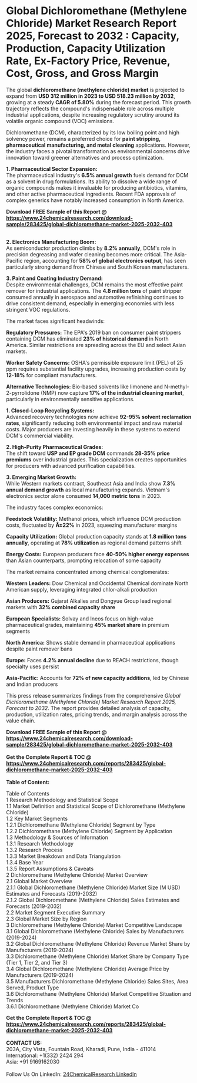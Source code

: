 <h1>Global Dichloromethane (Methylene Chloride) Market Research Report 2025, Forecast to 2032 : Capacity, Production, Capacity Utilization Rate, Ex-Factory Price, Revenue, Cost, Gross, and Gross Margin</h1><p>The global <strong>dichloromethane (methylene chloride) market</strong> is projected to expand from <strong>USD 312 million in 2023 to USD 518.23 million by 2032</strong>, growing at a steady <strong>CAGR of 5.80%</strong> during the forecast period. This growth trajectory reflects the compound's indispensable role across multiple industrial applications, despite increasing regulatory scrutiny around its volatile organic compound (VOC) emissions.</p><p>Dichloromethane (DCM), characterized by its low boiling point and high solvency power, remains a preferred choice for <strong>paint stripping, pharmaceutical manufacturing, and metal cleaning</strong> applications. However, the industry faces a pivotal transformation as environmental concerns drive innovation toward greener alternatives and process optimization.</p><p><strong>1. Pharmaceutical Sector Expansion:<br></strong>
The pharmaceutical industry's <strong>6.5% annual growth</strong> fuels demand for DCM as a solvent in drug formulations. Its ability to dissolve a wide range of organic compounds makes it invaluable for producing antibiotics, vitamins, and other active pharmaceutical ingredients. Recent FDA approvals of complex generics have notably increased consumption in North America.</p><div><b>Download FREE Sample of this Report @ 
            <a href="https://www.24chemicalresearch.com/download-sample/283425/global-dichloromethane-market-2025-2032-403">
            https://www.24chemicalresearch.com/download-sample/283425/global-dichloromethane-market-2025-2032-403</a></b></div><br><p><strong>2. Electronics Manufacturing Boom:<br></strong>
As semiconductor production climbs by <strong>8.2% annually</strong>, DCM's role in precision degreasing and wafer cleaning becomes more critical. The Asia-Pacific region, accounting for <strong>58% of global electronics output</strong>, has seen particularly strong demand from Chinese and South Korean manufacturers.</p><p><strong>3. Paint and Coating Industry Demand:<br></strong>
Despite environmental challenges, DCM remains the most effective paint remover for industrial applications. The <strong>4.8 million tons</strong> of paint stripper consumed annually in aerospace and automotive refinishing continues to drive consistent demand, especially in emerging economies with less stringent VOC regulations.</p><p>The market faces significant headwinds:</p><p><strong>Regulatory Pressures:</strong> The EPA's 2019 ban on consumer paint strippers containing DCM has eliminated <strong>23% of historical demand</strong> in North America. Similar restrictions are spreading across the EU and select Asian markets.</p><p><strong>Worker Safety Concerns:</strong> OSHA's permissible exposure limit (PEL) of 25 ppm requires substantial facility upgrades, increasing production costs by <strong>12-18%</strong> for compliant manufacturers.</p><p><strong>Alternative Technologies:</strong> Bio-based solvents like limonene and N-methyl-2-pyrrolidone (NMP) now capture <strong>17% of the industrial cleaning market</strong>, particularly in environmentally sensitive applications.</p><p><strong>1. Closed-Loop Recycling Systems:<br></strong>
Advanced recovery technologies now achieve <strong>92-95% solvent reclamation rates</strong>, significantly reducing both environmental impact and raw material costs. Major producers are investing heavily in these systems to extend DCM's commercial viability.</p><p><strong>2. High-Purity Pharmaceutical Grades:<br></strong>
The shift toward <strong>USP and EP grade DCM</strong> commands <strong>28-35% price premiums</strong> over industrial grades. This specialization creates opportunities for producers with advanced purification capabilities.</p><p><strong>3. Emerging Market Growth:<br></strong>
While Western markets contract, Southeast Asia and India show <strong>7.3% annual demand growth</strong> as local manufacturing expands. Vietnam's electronics sector alone consumed <strong>14,000 metric tons</strong> in 2023.</p><p>The industry faces complex economics:</p><p><strong>Feedstock Volatility:</strong> Methanol prices, which influence DCM production costs, fluctuated by <strong>Â±22%</strong> in 2023, squeezing manufacturer margins</p><p><strong>Capacity Utilization:</strong> Global production capacity stands at <strong>1.8 million tons annually</strong>, operating at <strong>78% utilization</strong> as regional demand patterns shift</p><p><strong>Energy Costs:</strong> European producers face <strong>40-50% higher energy expenses</strong> than Asian counterparts, prompting relocation of some capacity</p><p>The market remains concentrated among chemical conglomerates:</p><p><strong>Western Leaders:</strong> Dow Chemical and Occidental Chemical dominate North American supply, leveraging integrated chlor-alkali production</p><p><strong>Asian Producers:</strong> Gujarat Alkalies and Dongyue Group lead regional markets with <strong>32% combined capacity share</strong></p><p><strong>European Specialists:</strong> Solvay and Ineos focus on high-value pharmaceutical grades, maintaining <strong>45% market share</strong> in premium segments</p><p><strong>North America:</strong> Shows stable demand in pharmaceutical applications despite paint remover bans</p><p><strong>Europe:</strong> Faces <strong>4.2% annual decline</strong> due to REACH restrictions, though specialty uses persist</p><p><strong>Asia-Pacific:</strong> Accounts for <strong>72% of new capacity additions</strong>, led by Chinese and Indian producers</p><p>This press release summarizes findings from the comprehensive <em>Global Dichloromethane (Methylene Chloride) Market Research Report 2025, Forecast to 2032</em>. The report provides detailed analysis of capacity, production, utilization rates, pricing trends, and margin analysis across the value chain.</p><div><b>Download FREE Sample of this Report @ 
            <a href="https://www.24chemicalresearch.com/download-sample/283425/global-dichloromethane-market-2025-2032-403">
            https://www.24chemicalresearch.com/download-sample/283425/global-dichloromethane-market-2025-2032-403</a></b></div><br><div><b>Get the Complete Report & TOC @ 
            <a href="https://www.24chemicalresearch.com/reports/283425/global-dichloromethane-market-2025-2032-403">
            https://www.24chemicalresearch.com/reports/283425/global-dichloromethane-market-2025-2032-403</a></b></div><br>
            <b>Table of Content:</b><p>Table of Contents<br />
1 Research Methodology and Statistical Scope<br />
1.1 Market Definition and Statistical Scope of Dichloromethane (Methylene Chloride)<br />
1.2 Key Market Segments<br />
1.2.1 Dichloromethane (Methylene Chloride) Segment by Type<br />
1.2.2 Dichloromethane (Methylene Chloride) Segment by Application<br />
1.3 Methodology & Sources of Information<br />
1.3.1 Research Methodology<br />
1.3.2 Research Process<br />
1.3.3 Market Breakdown and Data Triangulation<br />
1.3.4 Base Year<br />
1.3.5 Report Assumptions & Caveats<br />
2 Dichloromethane (Methylene Chloride) Market Overview<br />
2.1 Global Market Overview<br />
2.1.1 Global Dichloromethane (Methylene Chloride) Market Size (M USD) Estimates and Forecasts (2019-2032)<br />
2.1.2 Global Dichloromethane (Methylene Chloride) Sales Estimates and Forecasts (2019-2032)<br />
2.2 Market Segment Executive Summary<br />
2.3 Global Market Size by Region<br />
3 Dichloromethane (Methylene Chloride) Market Competitive Landscape<br />
3.1 Global Dichloromethane (Methylene Chloride) Sales by Manufacturers (2019-2024)<br />
3.2 Global Dichloromethane (Methylene Chloride) Revenue Market Share by Manufacturers (2019-2024)<br />
3.3 Dichloromethane (Methylene Chloride) Market Share by Company Type (Tier 1, Tier 2, and Tier 3)<br />
3.4 Global Dichloromethane (Methylene Chloride) Average Price by Manufacturers (2019-2024)<br />
3.5 Manufacturers Dichloromethane (Methylene Chloride) Sales Sites, Area Served, Product Type<br />
3.6 Dichloromethane (Methylene Chloride) Market Competitive Situation and Trends<br />
3.6.1 Dichloromethane (Methylene Chloride) Market Co</p><div><b>Get the Complete Report & TOC @ 
            <a href="https://www.24chemicalresearch.com/reports/283425/global-dichloromethane-market-2025-2032-403">
            https://www.24chemicalresearch.com/reports/283425/global-dichloromethane-market-2025-2032-403</a></b></div><br><b>CONTACT US:</b><br>
            203A, City Vista, Fountain Road, Kharadi, Pune, India - 411014<br>
            International: +1(332) 2424 294<br>
            Asia: +91 9169162030 <br><br>
            Follow Us On LinkedIn: <a href="https://www.linkedin.com/company/24chemicalresearch/">24ChemicalResearch LinkedIn</a>